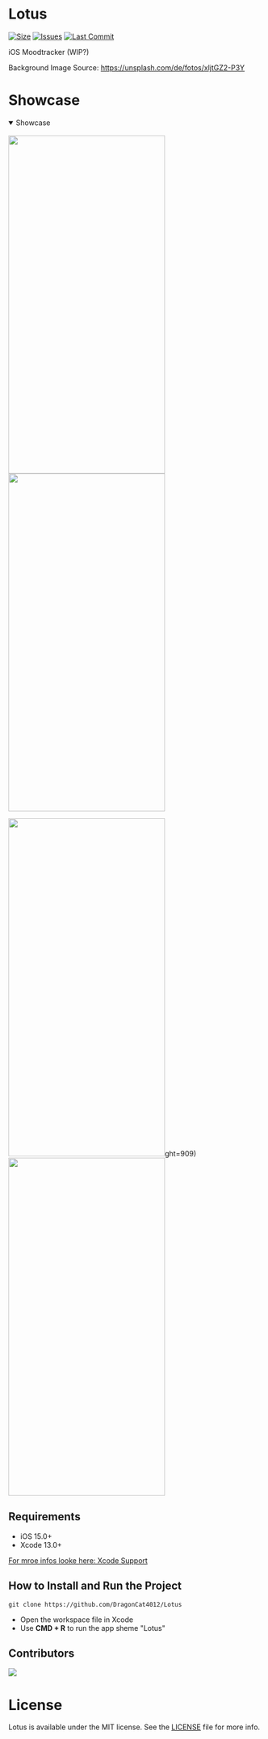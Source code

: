 # Lotus
[![Size](https://img.shields.io/github/repo-size/DragonCat4012/Lotus?color=3a7869&label=SIZE&style=for-the-badge)](https://github.com/DragonCat4012/Lotus)
[![Issues](https://img.shields.io/github/issues/DragonCat4012/Lotus?color=3a7869&label=Issues&style=for-the-badge)](https://github.com/DragonCat4012/Lotus)
[![Last Commit](https://img.shields.io/github/last-commit/DragonCat4012/Lotus/main?color=3a7869&label=lastcommit&style=for-the-badge)](https://github.com/DragonCat4012/Lotus)

iOS Moodtracker (WIP?)

Background Image Source: https://unsplash.com/de/fotos/xljtGZ2-P3Y

# Showcase
<details open>
<summary>Showcase</summary>
<br>
  
<img src="https://kiarar.moe/images/lotus/lotus1" width="310" height="670">
<img src="https://kiarar.moe/images/lotus/lotus4" width="310" height="670">

<img src="https://kiarar.moe/images/lotus/lotus2" width="310" height="670">ght=909)
<img src="https://kiarar.moe/images/lotus/lotus3" width="310" height="670">
</details>

## Requirements

- iOS 15.0+
- Xcode 13.0+

[For mroe infos looke here: Xcode Support](https://developer.apple.com/support/xcode/)


## How to Install and Run the Project

```
git clone https://github.com/DragonCat4012/Lotus
```

- Open the workspace file in Xcode
- Use **CMD + R** to run the app sheme "Lotus"

## Contributors

<a href = "https://github.com/DragonCat4012/Lotus/graphs/contributors">
  <img src = "https://contrib.rocks/image?repo=DragonCat4012/Lotus"/>
</a>


# License

Lotus is available under the MIT license. See the [LICENSE](https://github.com/DragonCat4012/Lotus/blob/main/LICENSE) file for more info.
